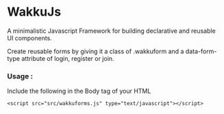 # WakkuJs
A minimalistic Javascript Framework for building declarative and reusable UI components.


 Create reusable forms by giving it a class of .wakkuform and a data-form-type attribute of login, register or join.

### Usage :

 Include the following in the Body tag of your HTML

 	<script src="src/wakkuforms.js" type="text/javascript"></script>
